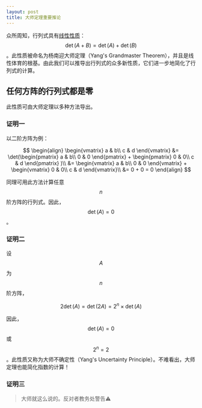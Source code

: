 ```yaml
---
layout: post
title: 大师定理重要推论
---
```


众所周知，行列式具有[线性性质](/posts/determinant.html)：$$\det(A+B)=\det(A)+\det(B)$$。此性质被命名为杨南迎大师定理（Yang's Grandmaster Theorem），并且是线性体育的根基。由此我们可以推导出行列式的众多新性质，它们进一步地简化了行列式的计算。

## 任何方阵的行列式都是零
此性质可由大师定理以多种方法导出。

### 证明一
以二阶方阵为例：

$$
\begin{align}
\begin{vmatrix}
a & b\\
c & d
\end{vmatrix}
&=
\det(\begin{pmatrix}
a & b\\
0 & 0
\end{pmatrix}
+
\begin{pmatrix}
0 & 0\\
c & d
\end{pmatrix}
)\\
&= \begin{vmatrix}
a & b\\
0 & 0
\end{vmatrix}
+
\begin{vmatrix}
0 & 0\\
c & d
\end{vmatrix}\\
&= 0 + 0 = 0
\end{align}
$$

同理可用此方法计算任意$$n$$阶方阵的行列式。因此，$$\det(A)=0$$。

### 证明二
设$$A$$为$$n$$阶方阵，

$$
2\det(A) = \det(2A) = 2^n \times \det(A)
$$

因此，$$\det(A)=0$$或$$2^n=2$$。此性质又称为大师不确定性（Yang's Uncertainty Principle）。不难看出，大师定理也能简化指数的计算！

### 证明三
> 大师就这么说的。反对者教务处警告⚠️
